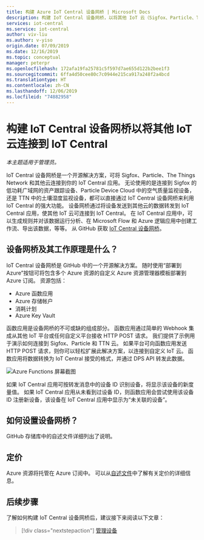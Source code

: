 ```yaml
---
title: 构建 Azure IoT Central 设备网桥 | Microsoft Docs
description: 构建 IoT Central 设备网桥，以将其他 IoT 云（Sigfox、Particle、The Things Network 等）连接到你的 IoT Central 应用。
services: iot-central
ms.service: iot-central
author: viv-liu
ms.author: v-yiso
origin.date: 07/09/2019
ms.date: 12/16/2019
ms.topic: conceptual
manager: peterpr
ms.openlocfilehash: 172afa19fa25781c5f597d7ae655d122b2bee1f3
ms.sourcegitcommit: 6ffa4d50cee80c7c0944e215ca917a248f2a4bcd
ms.translationtype: HT
ms.contentlocale: zh-CN
ms.lasthandoff: 12/06/2019
ms.locfileid: "74882958"
---
```

# <a name="build-the-iot-central-device-bridge-to-connect-other-iot-clouds-to-iot-central"></a>构建 IoT Central 设备网桥以将其他 IoT 云连接到 IoT Central

*本主题适用于管理员。*

IoT Central 设备网桥是一个开源解决方案，可将 Sigfox、Particle、The Things Network 和其他云连接到你的 IoT Central 应用。 无论使用的是连接到 Sigfox 的低功耗广域网的资产跟踪设备、Particle Device Cloud 中的空气质量监视设备，还是 TTN 中的土壤湿度监视设备，都可以直接通过 IoT Central 设备网桥来利用 IoT Central 的强大功能。 设备网桥通过将设备发送到其他云的数据转发到 IoT Central 应用，使其他 IoT 云可连接到 IoT Central。 在 IoT Central 应用中，可以生成规则并对该数据运行分析、在 Microsoft Flow 和 Azure 逻辑应用中创建工作流、导出该数据，等等。 从 GitHub 获取 [IoT Central 设备网桥](https://aka.ms/iotcentralgithubdevicebridge)。

## <a name="what-is-it-and-how-does-it-work"></a>设备网桥及其工作原理是什么？
IoT Central 设备网桥是 GitHub 中的一个开源解决方案。 随时使用“部署到 Azure”按钮可将包含多个 Azure 资源的自定义 Azure 资源管理器模板部署到 Azure 订阅。 资源包括：
-   Azure 函数应用
-   Azure 存储帐户
-   消耗计划
-   Azure Key Vault

函数应用是设备网桥的不可或缺的组成部分。 函数应用通过简单的 Webhook 集成从其他 IoT 平台或任何自定义平台接收 HTTP POST 请求。 我们提供了示例用于演示如何连接到 Sigfox、Particle 和 TTN 云。 如果平台可向函数应用发送 HTTP POST 请求，则你可以轻松扩展此解决方案，以连接到自定义 IoT 云。
函数应用将数据转换为 IoT Central 接受的格式，并通过 DPS API 转发此数据。

![Azure Functions 屏幕截图](media/howto-build-iotc-device-bridge/azfunctions.png)

如果 IoT Central 应用可按转发消息中的设备 ID 识别设备，将显示该设备的新度量值。 如果 IoT Central 应用从未看到过设备 ID，则函数应用会尝试使用该设备 ID 注册新设备，该设备在 IoT Central 应用中显示为“未关联的设备”。 

## <a name="how-do-i-set-it-up"></a>如何设置设备网桥？
GitHub 存储库中的自述文件详细列出了说明。 

## <a name="pricing"></a>定价
Azure 资源将托管在 Azure 订阅中。 可以从[自述文件](https://aka.ms/iotcentralgithubdevicebridge)中了解有关定价的详细信息。

## <a name="next-steps"></a>后续步骤
了解如何构建 IoT Central 设备网桥后，建议接下来阅读以下文章：

> [!div class="nextstepaction"]
> [管理设备](howto-manage-devices.md)

